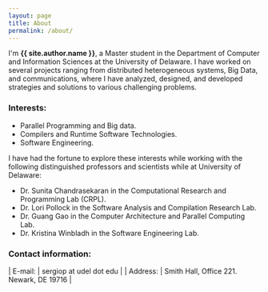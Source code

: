 ```yaml
---
layout: page
title: About
permalink: /about/
---
```


<section class="intro">
  <div class="container">
    I'm <strong class="author-name" itemprop="name">{{ site.author.name }}</strong>, a Master student in the Department of Computer and Information Sciences at the University of Delaware. I have worked on several projects ranging from distributed heterogeneous systems, Big Data, and communications, where I have analyzed, designed, and developed strategies and solutions to various challenging problems.
  </div>
</section>

<!--My experience in different projects has allowed me to acquire skills directly related to software engineering practices, using different programming languages, and in other areas such as distributed computing, machine learning, ....-->

### Interests:

* Parallel Programming and Big data.
* Compilers and Runtime Software Technologies.
* Software Engineering.

I have had the fortune to explore these interests while working with the following distinguished professors and scientists while at University of Delaware:

* Dr. Sunita Chandrasekaran in the Computational Research and Programming Lab (CRPL).  
* Dr. Lori Pollock in the Software Analysis and Compilation Research Lab.  
* Dr. Guang Gao in the Computer Architecture and Parallel Computing Lab.  
* Dr. Kristina Winbladh in the Software Engineering Lab.  
 
### Contact information:

| E-mail:  | sergiop at udel dot edu   |
| Address:  | Smith Hall, Office 221. Newark, DE 19716   |